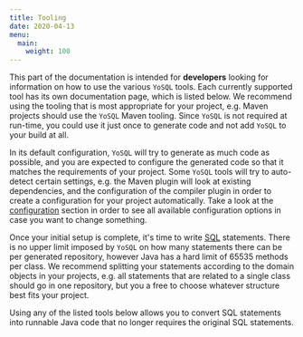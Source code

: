 ```yaml
---
title: Tooling
date: 2020-04-13
menu:
  main:
    weight: 100
---
```


This part of the documentation is intended for **developers** looking for information on how to use the various `YoSQL` tools. Each currently supported tool has its own documentation page, which is listed below. We recommend using the tooling that is most appropriate for your project, e.g. Maven projects should use the `YoSQL` Maven tooling. Since `YoSQL` is not required at run-time, you could use it just once to generate code and not add `YoSQL` to your build at all.

In its default configuration, `YoSQL` will try to generate as much code as possible, and you are expected to configure the generated code so that it matches the requirements of your project. Some `YoSQL` tools will try to auto-detect certain settings, e.g. the Maven plugin will look at existing dependencies, and the configuration of the compiler plugin in order to create a configuration for your project automatically. Take a look at the [configuration](/configuration/) section in order to see all available configuration options in case you want to change something.

Once your initial setup is complete, it's time to write [SQL](/sql/) statements. There is no upper limit imposed by `YoSQL` on how many statements there can be per generated repository, however Java has a hard limit of 65535 methods per class. We recommend splitting your statements according to the domain objects in your projects, e.g. all statements that are related to a single class should go in one repository, but you a free to choose whatever structure best fits your project.

Using any of the listed tools below allows you to convert SQL statements into runnable Java code that no longer requires the original SQL statements.
